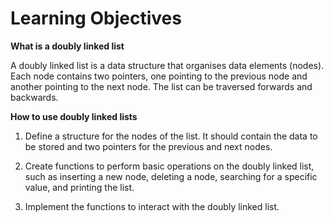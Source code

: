 # Learning Objectives

**What is a doubly linked list**

A doubly linked list is a data structure that organises data elements (nodes). Each node contains two pointers, one pointing to the previous node and another pointing to the next node. The list can be traversed forwards and backwards.

**How to use doubly linked lists**

1. Define a structure for the nodes of the list. It should contain the data to be stored and two pointers for the previous and next nodes.

2. Create functions to perform basic operations on the doubly linked list, such as inserting a new node, deleting a node, searching for a specific value, and printing the list.

3. Implement the functions to interact with the doubly linked list.


